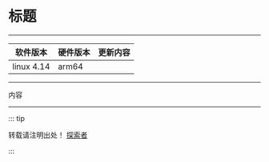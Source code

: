 
# 标题

---

| 软件版本  | 硬件版本 | 更新内容 |
|---------|--------|----------|
|linux 4.14| arm64   |        |

---

内容

---
::: tip  

转载请注明出处！ [探索者](http://www.tsz.wiki)

:::


